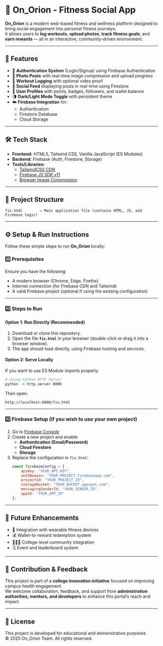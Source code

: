 # 🧡 On_Orion - Fitness Social App

**On_Orion** is a modern web-based fitness and wellness platform designed to bring social engagement into personal fitness journeys.  
It allows users to **log workouts**, **upload photos**, **track fitness goals**, and **earn rewards** — all in an interactive, community-driven environment.

---

## 🚀 Features

- 🔐 **Authentication System** (Login/Signup) using Firebase Authentication  
- 📸 **Photo Posts** with real-time image compression and upload progress  
- 💪 **Workout Logging** with optional video proof  
- 🧾 **Social Feed** displaying posts in real-time using Firestore  
- 🧍 **User Profiles** with points, badges, followers, and wallet balance  
- 🌗 **Dark/Light Mode Toggle** with persistent theme  
- ☁️ **Firebase Integration** for:
  - Authentication  
  - Firestore Database  
  - Cloud Storage  

---

## 🛠️ Tech Stack

- **Frontend:** HTML5, Tailwind CSS, Vanilla JavaScript (ES Modules)
- **Backend:** Firebase (Auth, Firestore, Storage)
- **Tools/Libraries:**
  - [TailwindCSS CDN](https://cdn.tailwindcss.com)
  - [Firebase JS SDK v11](https://firebase.google.com/)
  - [Browser Image Compression](https://www.npmjs.com/package/browser-image-compression)

---

## 📂 Project Structure

```
fix.html        → Main application file (contains HTML, JS, and Firebase logic)
```

---

## ⚙️ Setup & Run Instructions

Follow these simple steps to run **On_Orion** locally:

### 1️⃣ Prerequisites
Ensure you have the following:
- A modern browser (Chrome, Edge, Firefox)
- Internet connection (for Firebase CDN and Tailwind)
- A valid Firebase project (optional if using the existing configuration)

---

### 2️⃣ Steps to Run

#### Option 1: Run Directly (Recommended)
1. Download or clone this repository.  
2. Open the file **`fix.html`** in your browser (double-click or drag it into a browser window).  
3. The app should load directly, using Firebase hosting and services.

#### Option 2: Serve Locally
If you want to use ES Module imports properly:
```bash
# Using Python HTTP Server
python -m http.server 8000
```
Then open:
```
http://localhost:8000/fix.html
```

---

### 3️⃣ Firebase Setup (if you wish to use your own project)
1. Go to [Firebase Console](https://console.firebase.google.com/)
2. Create a new project and enable:
   - **Authentication (Email/Password)**
   - **Cloud Firestore**
   - **Storage**
3. Replace the configuration in `fix.html`:
   ```js
   const firebaseConfig = {
       apiKey: "YOUR_API_KEY",
       authDomain: "YOUR_PROJECT.firebaseapp.com",
       projectId: "YOUR_PROJECT_ID",
       storageBucket: "YOUR_BUCKET.appspot.com",
       messagingSenderId: "YOUR_SENDER_ID",
       appId: "YOUR_APP_ID"
   };
   ```

---

## 🧩 Future Enhancements

- 🏃 Integration with wearable fitness devices  
- 💰 Wallet-to-reward redemption system  
- 🧑‍🤝‍🧑 College-level community integration  
- 🗓️ Event and leaderboard system  

---

## 🤝 Contribution & Feedback

This project is part of a **college innovation initiative** focused on improving campus health engagement.  
We welcome collaboration, feedback, and support from **administration authorities, mentors, and developers** to enhance this portal’s reach and impact.

---

## 📜 License

This project is developed for educational and demonstration purposes.  
© 2025 On_Orion Team. All rights reserved.
